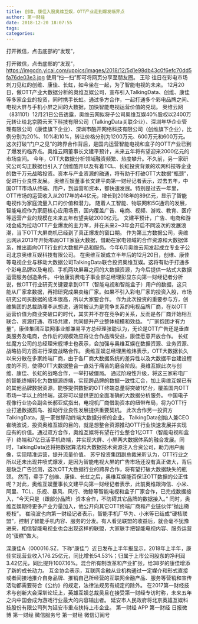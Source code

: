 ```yaml
---
title: 创维、康佳入股奥维互娱，OTT产业走到爆发临界点
author: 第一财经
date: 2018-12-20 18:07:55
tags: 
categories: 
---
```

打开微信，点击底部的“发现”，
<!-- more -->
打开微信，点击底部的“发现”，
https://imgcdn.yicai.com/uppics/images/2018/12/5d1e98db43c0f6efc70dd5fa76de03e3.jpg
使用“扫一扫”即可将网页分享至朋友圈。
王珍
往日在彩电市场刺刀见红的创维、康佳、长虹，如今坐在一起，为了智能电视的未来。
12月20日，做OTT产业大数据分析的奥维互娱公司，宣布引入TalkingData、创维、康佳等多家企业的投资，同时携手长虹。通过多方合作，一起打通多个彩电品牌之间、电视大屏与手机小屏之间的大数据，加快智能电视运营价值的兑现。
奥维云网（831101）12月21日公告透露，奥维云网拟将子公司奥维互娱40%股权以2400万元转让给北京腾云天下科技有限公司（TalkingData关联企业）、深圳年华企业管理有限公司（康佳旗下企业）、深圳市酷开网络科技有限公司（创维旗下企业），比例分别为20%、10%和10%，转让价格分别为1200万元、600万元和600万元。
这次打破“门户之见”的跨界合作背后，是国内运营智能电视和盒子的OTT产业已到了爆发的临界点。奥维云网董事长文建平预计，未来五年将有望迎来2000亿元的市场空间。
今年，OTT大数据分析领域融资频繁、热度攀升。不久前，另一家研究公司勾正数据也引入了创维酷开以及有着TCL、长虹投资背景的欢网科技等企业的数千万元战略投资。资本与产业资源的融通，将有助于打破OTT大数据“瓶颈”，促进行业良性发展。
奥维互娱董事长文建平向第一财经记者表示，过去五年，中国OTT市场从终端、用户，到运营和资本，都快速发展。特别是过去一年里，OTT市场的运营收入从2017年的44亿元，增长到2018年的89亿元，显示了智能电视作为家庭流量入口的价值和潜力。
随着人工智能、物联网和5G通讯的发展， 智能电视作为家庭核心应用场景，国内覆盖广告、电商、视频、游戏、教育、医疗等运营产业的规模在未来五年有望突破2000亿元。
文建平预计，广告、电商和游戏会成为拉动OTT产业爆发的主力军，并在未来2~3年会开启不同波次的发展浪潮，当下OTT大屏商机已经到了真正爆发的窗口期。
作为第三方数据公司，奥维云网从2013年开始布局OTT家庭大数据，借助在家电领域的合作资源和大数据体系，推出面向OTT行业的大数据产品和服务。今年6月奥维云网发起成立专业子公司北京奥维互娱科技有限公司。
在奥维互娱成立半年后的12月20日，创维、康佳等电视企业与移动大数据公司TalkingData联合投资奥维互娱。这将有助于打通多个彩电品牌以及电视、手机两块屏幕之间的大数据资源，为今后提供一站式大数据运营服务创造条件。
中怡康消费电子事业部总经理彭显东向第一财经记者分析说，做OTT行业研究关键要拿到OTT（智能电视和智能盒子）用户的数据，这只能从厂家拿数据，再把研究成果卖给厂家。如果不引入彩电厂家的投资入股，市场研究公司买数据的成本很高，所以大家要合作。
作为此次投资的重要参与方，创维集团的总裁助理李从想说，通常被认为是竞争关系的电视品牌厂商，在以OTT运营价值为商业突破口的时代，其实并不存在竞争的关系，反而是各厂商开始相互联合、资源打通、市场共建，共同提升产业整体规模和效益。
“厂家抱团才有力量”，康佳集团互联网事业部兼易平方总经理张聪认为，无论是OTT广告还是垂直类服务及电商，合作后的规模效应将让合作品牌受益，康佳愿意开放合作。
长虹虹魔方公司的总经理宋舰博士也表示，会加强与奥维互娱在数据资源、业务资源、战略协同方面进行深度战略合作。
奥维互娱总经理黑维炜表示，OTT大数据长久以来分散在多家终端厂商，由于各厂商大数据系统的差异性以及大数据平台建设程度的不同，使得OTT大数据整合一直处于痛苦的磨合阶段。奥维互娱此次与创维、康佳、长虹的战略合作，一举打破僵局。
通过阶段性升级，将这三家彩电厂的智能终端转化为数据源终端，实现跨品牌的数据一致性汇合，加上奥维互娱已有的其他品牌数据资源，能够提供数据的OTT终端总量将突破1亿台，覆盖国内OTT市场一半以上的终端，这将可以提供更加全面准确的大数据分析服务。
中国电子视像行业协会副会长郝亚斌指出，电视机厂商借助资本的纽带布局，将为OTT行业打通数据孤岛、推动行业良性发展提供重要契机。
此次合作另一投资方TalkingData，是一家做移动终端大数据分析的企业。 TalkingData创始人兼CEO崔晓波说，投资奥维互娱的目的，就是想整合资源推动OTT行业快速发展并实现应有的价值。通过双方合作，奥维互娱将有望在行业整合1亿OTT（智能电视和盒子）终端和7亿日活手机终端，并实现大屏、小屏两大数据体系的融合发展。同时，TalkingData还将把数据算法和大数据技术资源注入合资公司，助力用户画像，实现精准运营，提升流量价值。
苏宁投资集团副总裁米昕认为，OTT行业之所以还未出现井喷式爆发，是因为智能电视大屏的广告市场还没有真正做大，背后是缺乏广告监测，这次OTT大数据行业的跨界合作，将有望打破大数据缺失的瓶颈。
然而，牵手了创维、康佳、长虹之后，奥维互娱能否保证OTT数据的公正性呢？对此，奥维互娱董事长文建平向第一财经记者表示，此前奥维跟海信、小米、阿里、TCL、乐视、暴风、风行、微鲸等智能电视和盒子厂家合作，已完成数据接入，“今天只是（跟部分品牌）资本合作，不防碍其它品牌的数据接入。” 同时，奥维互娱期待更多产业力量加入，他公开向其它OTT终端厂商和产业链伙伴“抛出橄榄枝”。
崔晓波也向第一财经记者表示，智能手机厂华为、小米等已结成“硬核联盟”，控制了智能手机内容、服务的分发。有人看见联盟的收益后，就会毫不犹豫进来，相信智能电视业也会出现这样的联盟，大家联手把智能电视内容、服务运营的“蛋糕”做大。
 
 
深康佳A（000016.SZ，下称“康佳”）近日发布上半年报显示，2018年上半年，康佳实现营业收入176.25亿元，同比增长54.53%；归属于上市公司股东的净利润3.42亿元，同比提升1007.16%。混合所有制改革和产业扩张，给38岁的康佳增添了新的成长动力。
互金协会表示，互联网金融从业机构通过一定媒介和形式直接或者间接地推介自身品牌、推销自己所经营的互联网金融产品、服务等营销和宣传活动都需要符合《公约》的规定，法律法规另有规定的除外。
在2017第一财经技术与创新大会深圳论坛上，英雄互娱总裁吴旦在接受第一财经专访时称，未来五年之内中国会成为游戏行业最大的内容输出者。
延安市人民政府将北京英雄互娱科技股份有限公司列为延安市重点扶持上市企业。
第一财经
APP
第一财经
日报微博
第一财经
微信服务号
第一财经
微信订阅号
